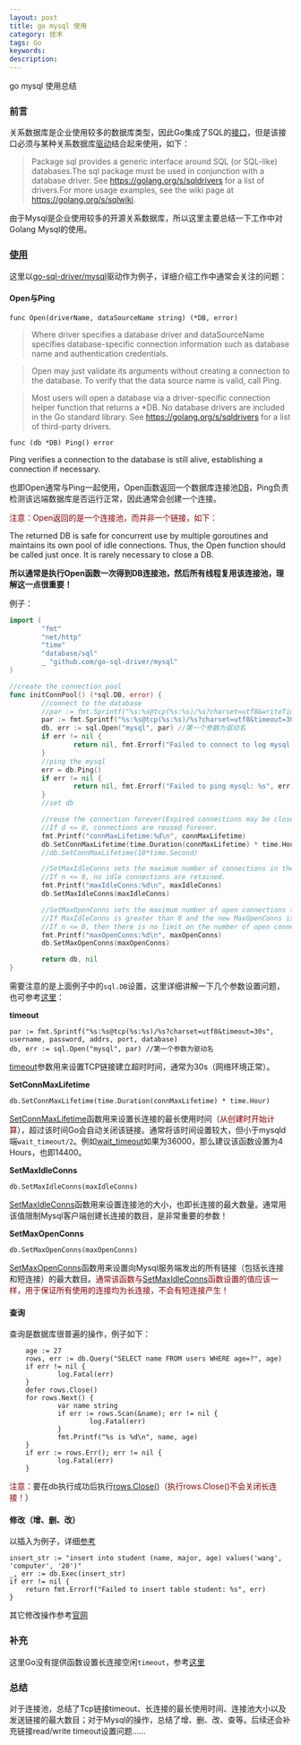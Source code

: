 ```yaml
---
layout: post
title: go mysql 使用
category: 技术
tags: Go
keywords:
description:
---
```


go mysql 使用总结

### 前言

关系数据库是企业使用较多的数据库类型，因此Go集成了SQL的[接口](https://golang.org/pkg/database/sql/)，但是该接口必须与某种关系数据库[驱动](https://golang.org/s/sqldrivers)结合起来使用，如下：

>Package sql provides a generic interface around SQL (or SQL-like) databases.The sql package must be used in conjunction with a database driver. See https://golang.org/s/sqldrivers for a list of drivers.For more usage examples, see the wiki page at https://golang.org/s/sqlwiki.

由于Mysql是企业使用较多的开源关系数据库，所以这里主要总结一下工作中对Golang Mysql的使用。

### [使用](https://golang.org/s/sqlwiki)

这里以[go-sql-driver/mysql](https://github.com/go-sql-driver/mysql/)驱动作为例子，详细介绍工作中通常会关注的问题：

#### **Open与Ping**

```
func Open(driverName, dataSourceName string) (*DB, error)
```

> Where driver specifies a database driver and dataSourceName specifies database-specific connection information such as database name and authentication credentials.

> Open may just validate its arguments without creating a connection to the database. To verify that the data source name is valid, call Ping.

> Most users will open a database via a driver-specific connection helper function that returns a *DB. No database drivers are included in the Go standard library. See https://golang.org/s/sqldrivers for a list of third-party drivers. 

```
func (db *DB) Ping() error
```

>
Ping verifies a connection to the database is still alive, establishing a connection if necessary.

也即Open通常与Ping一起使用，Open函数返回一个数据库连接池[DB](https://golang.org/pkg/database/sql/#DB)，Ping负责检测该远端数据库是否运行正常，因此通常会创建一个连接。

<font color="#8B0000">注意：Open返回的是一个连接池，而并非一个链接，如下：</font>
>
The returned DB is safe for concurrent use by multiple goroutines and maintains its own pool of idle connections. Thus, the Open function should be called just once. It is rarely necessary to close a DB.

**所以通常是执行Open函数一次得到DB连接池，然后所有线程复用该连接池，理解这一点很重要！**

例子：

```go
import (
        "fmt"
        "net/http"
        "time"
        "database/sql"
        _ "github.com/go-sql-driver/mysql"
)

//create the connection pool
func initConnPool() (*sql.DB, error) {
        //connect to the database
        //par := fmt.Sprintf("%s:%s@tcp(%s:%s)/%s?charset=utf8&writeTimeout=1s&timeout=10s", username, password, addrs, port, database)
        par := fmt.Sprintf("%s:%s@tcp(%s:%s)/%s?charset=utf8&timeout=30s", username, password, addrs, port, database)
        db, err := sql.Open("mysql", par) //第一个参数为驱动名
        if err != nil {
                return nil, fmt.Errorf("Failed to connect to log mysql: %s", err)
        }
        //ping the mysql
        err = db.Ping()
        if err != nil {
                return nil, fmt.Errorf("Failed to ping mysql: %s", err)
        }
        //set db

        //reuse the connection forever(Expired connections may be closed lazily before reuse)
        //If d <= 0, connections are reused forever.
        fmt.Printf("connMaxLifetime:%d\n", connMaxLifetime)
        db.SetConnMaxLifetime(time.Duration(connMaxLifetime) * time.Hour)
        //db.SetConnMaxLifetime(10*time.Second)

        //SetMaxIdleConns sets the maximum number of connections in the idle connection pool.
        //If n <= 0, no idle connections are retained.
        fmt.Printf("maxIdleConns:%d\n", maxIdleConns)
        db.SetMaxIdleConns(maxIdleConns)

        //SetMaxOpenConns sets the maximum number of open connections to the database.
        //If MaxIdleConns is greater than 0 and the new MaxOpenConns is less than MaxIdleConns, then MaxIdleConns will be reduced to match the new MaxOpenConns limit
        //If n <= 0, then there is no limit on the number of open connections. The default is 0 (unlimited).
        fmt.Printf("maxOpenConns:%d\n", maxOpenConns)
        db.SetMaxOpenConns(maxOpenConns)

        return db, nil
}
```

需要注意的是上面例子中的`sql.DB`设置，这里详细讲解一下几个参数设置问题，也可参考[这里](http://go-database-sql.org/connection-pool.html)：

**timeout**

```
par := fmt.Sprintf("%s:%s@tcp(%s:%s)/%s?charset=utf8&timeout=30s", username, password, addrs, port, database)
db, err := sql.Open("mysql", par) //第一个参数为驱动名
```

[timeout](https://github.com/go-sql-driver/mysql#timeout)参数用来设置TCP链接建立超时时间，通常为30s（网络环境正常）。

**SetConnMaxLifetime**

```
db.SetConnMaxLifetime(time.Duration(connMaxLifetime) * time.Hour)
```

[SetConnMaxLifetime](https://golang.org/src/database/sql/sql.go?s=16956:17005#L608)函数用来设置长连接的最长使用时间（<font color="#8B0000">从创建时开始计算</font>），超过该时间Go会自动关闭该链接。通常将该时间设置较大，但小于mysqld端`wait_timeout/2`。例如[wait_timeout](http://dev.mysql.com/doc/refman/5.6/en/server-system-variables.html#sysvar_wait_timeout)如果为36000，那么建议该函数设置为4 Hours，也即14400。

**SetMaxIdleConns**

```
db.SetMaxIdleConns(maxIdleConns)
```

[SetMaxIdleConns](https://golang.org/src/database/sql/sql.go?s=15640:15676#L557)函数用来设置连接池的大小，也即长连接的最大数量。通常用该值限制Mysql客户端创建长连接的数目，是非常重要的参数！

**SetMaxOpenConns**

```
db.SetMaxOpenConns(maxOpenConns)
```

[SetMaxOpenConns](https://golang.org/src/database/sql/sql.go?s=16528:16564#L590)函数用来设置向Mysql服务端发出的所有链接（包括长连接和短连接）的最大数目。<font color="#8B0000">通常该函数与</font>[SetMaxIdleConns](https://golang.org/src/database/sql/sql.go?s=15640:15676#L557)<font color="#8B0000">函数设置的值应该一样，用于保证所有使用的连接均为长连接，不会有短连接产生！</font>



#### **查询**
查询是数据库很普遍的操作，例子如下：

```
    age := 27
    rows, err := db.Query("SELECT name FROM users WHERE age=?", age)
    if err != nil {
            log.Fatal(err)
    }
    defer rows.Close()
    for rows.Next() {
            var name string
            if err := rows.Scan(&name); err != nil {
                    log.Fatal(err)
            }
            fmt.Printf("%s is %d\n", name, age)
    }
    if err := rows.Err(); err != nil {
            log.Fatal(err)
    }
```

<font color="#8B0000">注意：</font>要在db执行成功后执行[rows.Close()](https://golang.org/pkg/database/sql/#Rows)（<font color="#8B0000">执行rows.Close()不会关闭长连接！</font>）



#### **修改（增、删、改）**
以插入为例子，详细[参考](https://golang.org/pkg/database/sql/#DB.Exec)

```
insert_str := "insert into student (name, major, age) values('wang', 'computer', '20')"
_, err := db.Exec(insert_str)
if err != nil {
    return fmt.Errorf("Failed to insert table student: %s", err)
}
```

其它修改操作参考[官网](https://golang.org/pkg/database/sql/#pkg-index)

### 补充
这里Go没有提供函数设置长连接空闲`timeout`，参考[这里](https://github.com/go-sql-driver/mysql/issues/488#event-829185787)

### 总结
对于连接池，总结了Tcp链接timeout、长连接的最长使用时间、连接池大小以及发送链接的最大数目；对于Mysql的操作，总结了增、删、改、查等。后续还会补充链接read/write timeout设置问题……





